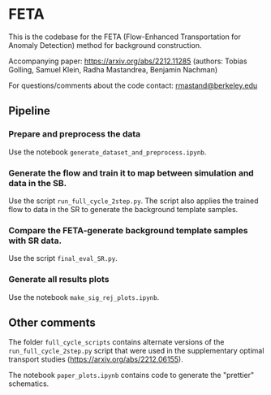 # FETA
This is the codebase for the FETA (Flow-Enhanced Transportation for Anomaly Detection) method for background construction. 

Accompanying paper: https://arxiv.org/abs/2212.11285 (authors: Tobias Golling, Samuel Klein, Radha Mastandrea, Benjamin Nachman)

For questions/comments about the code contact: rmastand@berkeley.edu

## Pipeline 

### Prepare and preprocess the data

Use the notebook ```generate_dataset_and_preprocess.ipynb```.

### Generate the flow and train it to map between simulation and data in the SB.

Use the script ```run_full_cycle_2step.py```. The script also applies the trained flow to data in the SR to generate the background template samples.

### Compare the FETA-generate background template samples with SR data.

Use the script ```final_eval_SR.py```.

### Generate all results plots

Use the notebook ```make_sig_rej_plots.ipynb```.

## Other comments

The folder ```full_cycle_scripts``` contains alternate versions of the ```run_full_cycle_2step.py``` script that were used in the supplementary optimal transport studies (https://arxiv.org/abs/2212.06155).

The notebook ```paper_plots.ipynb``` contains code to generate the "prettier" schematics. 
